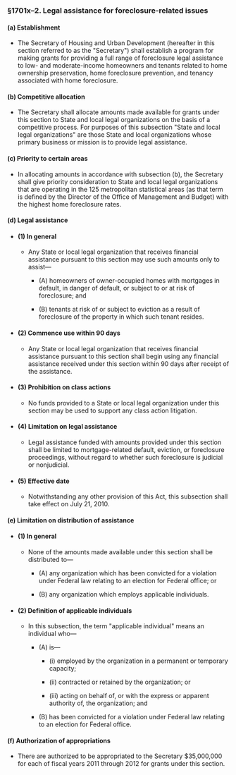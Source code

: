 ### §1701x–2. Legal assistance for foreclosure-related issues
#### (a) Establishment
* The Secretary of Housing and Urban Development (hereafter in this section referred to as the "Secretary") shall establish a program for making grants for providing a full range of foreclosure legal assistance to low- and moderate-income homeowners and tenants related to home ownership preservation, home foreclosure prevention, and tenancy associated with home foreclosure.

#### (b) Competitive allocation
* The Secretary shall allocate amounts made available for grants under this section to State and local legal organizations on the basis of a competitive process. For purposes of this subsection "State and local legal organizations" are those State and local organizations whose primary business or mission is to provide legal assistance.

#### (c) Priority to certain areas
* In allocating amounts in accordance with subsection (b), the Secretary shall give priority consideration to State and local legal organizations that are operating in the 125 metropolitan statistical areas (as that term is defined by the Director of the Office of Management and Budget) with the highest home foreclosure rates.

#### (d) Legal assistance
* #### (1) In general
  * Any State or local legal organization that receives financial assistance pursuant to this section may use such amounts only to assist—

    * (A) homeowners of owner-occupied homes with mortgages in default, in danger of default, or subject to or at risk of foreclosure; and

    * (B) tenants at risk of or subject to eviction as a result of foreclosure of the property in which such tenant resides.

* #### (2) Commence use within 90 days
  * Any State or local legal organization that receives financial assistance pursuant to this section shall begin using any financial assistance received under this section within 90 days after receipt of the assistance.

* #### (3) Prohibition on class actions
  * No funds provided to a State or local legal organization under this section may be used to support any class action litigation.

* #### (4) Limitation on legal assistance
  * Legal assistance funded with amounts provided under this section shall be limited to mortgage-related default, eviction, or foreclosure proceedings, without regard to whether such foreclosure is judicial or nonjudicial.

* #### (5) Effective date
  * Notwithstanding any other provision of this Act, this subsection shall take effect on July 21, 2010.

#### (e) Limitation on distribution of assistance
* #### (1) In general
  * None of the amounts made available under this section shall be distributed to—

    * (A) any organization which has been convicted for a violation under Federal law relating to an election for Federal office; or

    * (B) any organization which employs applicable individuals.

* #### (2) Definition of applicable individuals
  * In this subsection, the term "applicable individual" means an individual who—

    * (A) is—

      * (i) employed by the organization in a permanent or temporary capacity;

      * (ii) contracted or retained by the organization; or

      * (iii) acting on behalf of, or with the express or apparent authority of, the organization; and


    * (B) has been convicted for a violation under Federal law relating to an election for Federal office.

#### (f) Authorization of appropriations
* There are authorized to be appropriated to the Secretary $35,000,000 for each of fiscal years 2011 through 2012 for grants under this section.